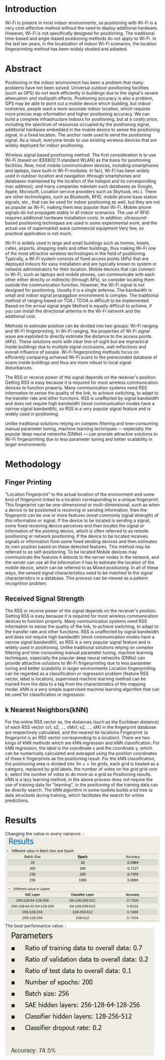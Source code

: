 # **Introduction**
Wi-Fi is present in most indoor environments, so positioning with Wi-Fi is a very cost-effective method without the need to deploy additional hardware. However, Wi-Fi is not specifically designed for positioning. The traditional time-based and angle-based positioning methods do not apply to Wi-Fi. In the last ten years, in the localization of indoor Wi-Fi scenarios, the location fingerprinting method has been widely studied and adopted.
# **Abstract**
Positioning in the indoor environment has been a problem that many problems have not been solved. Universal outdoor positioning facilities (such as GPS) do not work efficiently in buildings due to the signal's severe attenuation and multipath effects. Positioning accuracy is also a problem, GPS may be able to point out a mobile device which building, but indoor scenarios, people want a more accurate indoor location, which requires more precise map information and higher positioning accuracy.
We can build a complete infrastructure indoors for positioning, but at a costly price, including the spectrum of resources occupied by the positioning signal, additional hardware embedded in the mobile device to sense the positioning signal, in a fixed location. The anchor node used to send the positioning signal. As a result, everyone tends to use existing wireless devices that are widely deployed for indoor positioning.

Wireless signal based positioning method. The first consideration is to use Wi-Fi (based on IEEE802.11 standard WLAN) as the basis for positioning facilities. Now, most mobile communication devices, including smartphones and laptops, have built-in Wi-Fi modules. In fact, Wi-Fi has been widely used in outdoor location and navigation (through smartphones and databases maintained by the location of the hotspot and its corresponding mac address), and many companies maintain such databases as Google, Apple, Microsoft, Location service providers such as Skyhook, etc.). There are other technologies, such as Bluetooth, RFID, mobile phone base station signals, etc., that can be used for indoor positioning as well, but they are not as popular as Wi-Fi, making them less popular than Wi-Fi. Mobile phone signals do not propagate stably in all indoor scenarios. The use of RFID requires additional hardware installation costs. In addition, ultrasound-based positioning techniques are used in some experimental work, and the actual use of supermarket wave commercial equipment Very few, so practical application is not much.

Wi-Fi is widely used in large and small buildings such as homes, hotels, cafes, airports, shopping malls and other buildings, thus making Wi-Fi one of the most attractive wireless technologies in the field of positioning. Typically, a Wi-Fi system consists of fixed access points (APs) that are deployed indoors for easy installation and are typically known to system or network administrators for their location. Mobile devices that can connect to Wi-Fi, such as laptops and mobile phones, can communicate with each other either directly or indirectly (through APs), so consider locating them outside the communication function. However, the Wi-Fi signal is not designed for positioning. Usually it is a single antenna. The bandwidth is small and indoor signal propagation environment is complex. The traditional method of ranging based on TOA / TDOA is difficult to be implemented. Based on the arrival signal angle Method is equally difficult to achieve, if you can install the directional antenna in the Wi-Fi network and the additional cost.

Methods to estimate position can be divided into two groups: Wi-Fi ranging and Wi-Fi fingerprinting. In Wi-Fi ranging, the properties of Wi-Fi signal wave are exploited to directly estimate the distance to the access points (APs). These solutions work with clear line-of-sight but are impractical inside buildings due to multiple signal occlusions, wall reflections and overall influence of people. Wi-Fi fingerprinting methods focus on efficiently comparing achieved Wi-Fi scans to the prerecorded database of scans inside buildings and thus are more robust to local signal disturbances.

The RSS or receive power of the signal depends on the receiver's position. Getting RSS is easy because it is required for most wireless communication devices to function properly. Many communication systems need RSS information to sense the quality of the link, to achieve switching, to adapt to the transfer rate and other functions. RSS is unaffected by signal bandwidth and does not require high bandwidth (most communication modes have a narrow signal bandwidth), so RSS is a very popular signal feature and is widely used in positioning.

Unlike traditional solutions relying on complex filtering and time-consuming manual parameter tuning, machine learning techniques — especially the popular deep neural networks (DNNs) — can provide attractive solutions to Wi-Fi fingerprinting due to less parameter tuning and better scalability in larger environments.

# **Methodology**
## Finger Printing 
"Location Fingerprint" to the actual location of the environment and some kind of fingerprint linked to a location corresponding to a unique fingerprint. This fingerprint can be one-dimensional or multi-dimensional, such as when a device to be positioned is receiving or sending information, then the fingerprint can be one or more features (most commonly signal strength) of this information or signal. If the device to be located is sending a signal, some fixed receiving device perceives and then locates the signal or information of the pointing device, which is often referred to as remote positioning or network positioning. If the device to be located receives signals or information from some fixed sending devices and then estimates its own position based on these detected features. This method may be referred to as self-positioning. To be located Mobile devices may communicate the features it detects to the server nodes in the network, and the server can use all the information it has to estimate the location of the mobile device, which can be referred to as Mixed positioning. In all of these ways, the sensed signal characteristics need to be matched to the signal characteristics in a database. This process can be viewed as a pattern recognition problem.

## Received Signal Strength
The RSS or receive power of the signal depends on the receiver's position. Getting RSS is easy because it is required for most wireless communication devices to function properly. Many communication systems need RSS information to sense the quality of the link, to achieve switching, to adapt to the transfer rate and other functions. RSS is unaffected by signal bandwidth and does not require high bandwidth (most communication modes have a narrow signal bandwidth), so RSS is a very popular signal feature and is widely used in positioning.
Unlike traditional solutions relying on complex filtering and time-consuming manual parameter tuning, machine learning techniques, especially the popular deep neural networks (DNNs) can provide attractive solutions to Wi-Fi fingerprinting due to less parameter tuning and better scalability in larger environments
Location fingerprinting can be regarded as a classification or regression problem (feature RSS vector, label is location), supervised machine learning method can be trained from the data to a tag from the characteristics of the mapping model. kNN is a very simple supervised machine learning algorithm that can be used for classification or regression.
## k Nearest Neighbors(kNN)
For the online RSS vector ss, the distances (such as the Euclidean distance) of each RSS vector {s1, s2, ..., sMs1, s2, ..., sM} in the fingerprint database are respectively calculated, and the nearest kk locations Fingerprint (a fingerprint is an RSS vector corresponding to a location).
There are two kings of kNN methods which are kNN regression and kNN classification. For kNN regression, the label is the coordinate x and the coordinate y, which can be numerically calculated and averaged using the position coordinates of these k fingerprints as the positioning result. For the kNN classification, the positioning area is divided into 1m × × 1m grids, each grid is treated as a category, replaced by grid labels, the number of votes on the grid grid vote k, select the number of votes to do more as a grid as Positioning results.
kNN is a lazy learning method, in the above process does not require the use of training data for "learning", in the positioning of the training data can be directly search. The kNN algorithm in some toolkits builds a kd tree (a data structure) during training, which facilitates the search for online predictions.
# **Results**
Changing the value in every variance.
:![](figure/1.png)
The beat performance value: 
:![](figure/2.png)
